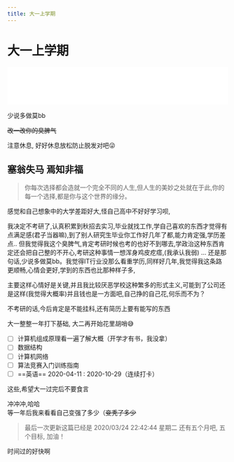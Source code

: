 ```yaml
---
title: 大一上学期
---
```


# 大一上学期

<iframe frameborder="no" border="0" marginwidth="0" marginheight="0" width=100% height=86 src="//music.163.com/outchain/player?type=2&id=326719&auto=1&height=66"></iframe>

少说多做莫bb

~~改一改你的臭脾气~~

注意休息, 好好休息放松防止脱发对吧😜

## 塞翁失马 焉知非福

> 你每次选择都会造就一个完全不同的人生,但人生的美妙之处就在于此,你的每一个选择,都是你与这个世界的缘分。

感觉和自己想象中的大学差距好大,怪自己高中不好好学习呗,

我决定不考研了,认真积累到秋招去实习,毕业就找工作,学自己喜欢的东西才觉得有点满足感(君子当器嘛),到了别人研究生毕业你工作好几年了都,能力肯定强,学历差点.. 但我觉得我这个臭脾气,肯定考研时候也考的也好不到哪去,学政治这种东西肯定还会把自己整的不开心,考研这种事情一想浑身鸡皮疙瘩,(我承认我弱) ... 还是那句话,少说多做莫bb。我觉得IT行业没那么看重学历,同样好几年,我觉得我这条路更顺畅,心情会更好,学到的东西也比那种样子多,

主要这样心情好是关键,并且我比较厌恶学校这种繁多的形式主义,可能到了公司还是这样(我觉得大概率)并且钱也是一方面吧,自己挣的自己花,何乐而不为？

不考研的话,今后肯定是不能挂科,还有简历上要有能写的东西

大一整整一年打下基础, 大二再开始花里胡哨😅

* [ ] 计算机组成原理看一遍了解大概（开学才有书，我没拿）
* [ ] 数据结构
* [ ] 计算机网络
* [ ] 算法竞赛入门训练指南
* [ ] ==英语== 2020-04-11 : 2020-10-29（连续打卡）

这些,希望大一过完后不要食言

冲冲冲,哈哈  
等一年后我来看看自己变强了多少（~~变秃了多少~~

> 最后一次更新这篇已经是 2020/03/24 22:42:44 星期二 还有五个月吧, 五个目标, 加油！

时间过的好快啊

